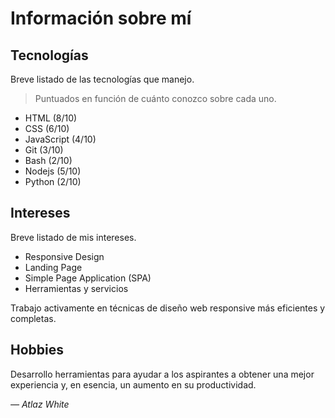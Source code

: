 # Información sobre mí

## Tecnologías
Breve listado de las tecnologías que manejo.
>Puntuados en función de cuánto conozco sobre cada uno.

* HTML (8/10)
* CSS (6/10)
* JavaScript (4/10)
* Git (3/10)
* Bash (2/10)
* Nodejs (5/10)
* Python (2/10)

## Intereses
Breve listado de mis intereses.

* Responsive Design
* Landing Page
* Simple Page Application (SPA)
* Herramientas y servicios

Trabajo activamente en técnicas de diseño web responsive más eficientes y completas.

## Hobbies

Desarrollo herramientas para ayudar a los aspirantes a obtener una mejor experiencia y, en esencia, un aumento en su productividad.

*― Atlaz White*
